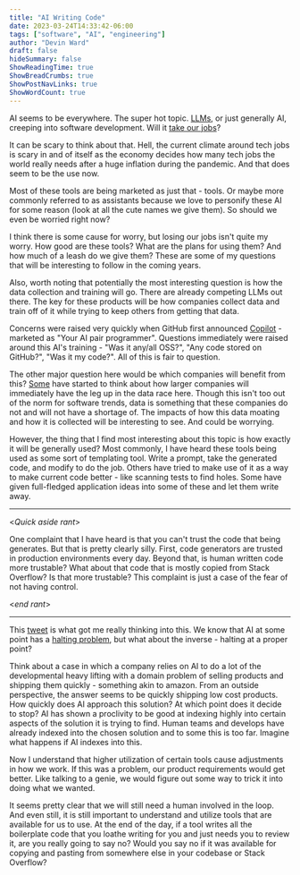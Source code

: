 ```yaml
---
title: "AI Writing Code"
date: 2023-03-24T14:33:42-06:00
tags: ["software", "AI", "engineering"]
author: "Devin Ward"
draft: false
hideSummary: false
ShowReadingTime: true
ShowBreadCrumbs: true
ShowPostNavLinks: true
ShowWordCount: true
---
```


AI seems to be everywhere. The super hot topic. [LLMs](https://en.wikipedia.org/wiki/Wikipedia:Large_language_models), or just generally AI, creeping into
software development. Will it [take our jobs](https://youtu.be/APo2p4-WXsc)?

It can be scary to think about that. Hell, the current climate around tech jobs is scary in and of itself
as the economy decides how many tech jobs the world really needs after a huge inflation during the pandemic.
And that does seem to be the use now. 

Most of these tools are being marketed as just that - tools. Or maybe more commonly referred to 
as assistants because we love to personify these AI for some reason (look at all the cute names we give them).
So should we even be worried right now?

I think there is some cause for worry, but losing our jobs isn't quite my worry.
How good are these tools? What are the plans for using them? And how much of a leash do we give them?
These are some of my questions that will be interesting to follow in the coming years. 

Also, worth noting that potentially the most interesting question is how the data collection and training will go.
There are already competing LLMs out there.
The key for these products will be how companies collect data and train off of it while trying to keep others from getting that data. 

Concerns were raised very quickly when GitHub first announced [Copilot](https://github.com/features/copilot) - marketed as "Your AI pair programmer".
Questions immediately were raised around this AI's training - "Was it any/all OSS?", "Any code stored on GitHub?", "Was it my code?".
All of this is fair to question. 

The other major question here would be which companies will benefit from this?
[Some](https://twitter.com/GergelyOrosz/status/1639286626831433729) have started to think about how larger companies 
will immediately have the leg up in the data race here. Though this isn't too out of the norm for software trends, data
is something that these companies do not and will not have a shortage of.
The impacts of how this data moating and how it is collected will be interesting to see. And could be worrying.

However, the thing that I find most interesting about this topic is how exactly it will be generally used?
Most commonly, I have heard these tools being used as some sort of templating tool. Write a prompt, take the generated code,
and modify to do the job. Others have tried to make use of it as a way to make current code better - like scanning
tests to find holes. Some have given full-fledged application ideas into some of these and let them write away.

---
<*Quick aside rant*>

One complaint that I have heard is that you can't trust the code that being generates. But that is pretty clearly silly.
First, code generators are trusted in production environments every day. Beyond that, is human written code more trustable?
What about that code that is mostly copied from Stack Overflow? Is that more trustable? This complaint is just a case of 
the fear of not having control.

<*end rant*>

---

This [tweet](https://twitter.com/ben11kehoe/status/1639355066837508096) is what got me really thinking into this. We know that 
AI at some point has a [halting problem](https://en.wikipedia.org/wiki/Halting_problem), but what about the inverse - 
halting at a proper point?

Think about a case in which a company relies on AI to do a lot of the developmental heavy lifting with a domain problem of selling
products and shipping them quickly - something akin to amazon. From an outside perspective, the answer seems to be quickly shipping
low cost products. How quickly does AI approach this solution? At which point does it decide to stop? AI has shown a proclivity 
to be good at indexing highly into certain aspects of the solution it is trying to find. Human teams and develops have already
indexed into the chosen solution and to some this is too far. Imagine what happens if AI indexes into this.

Now I understand that higher utilization of certain tools cause adjustments in how we work. If this was a problem, our
product requirements would get better. Like talking to a genie, we would figure out some way to trick it into doing what we wanted.

It seems pretty clear that we will still need a human involved in the loop. And even still, it is still
important to understand and utilize tools that are available for us to use. At the end of the day, if a tool writes all the
boilerplate code that you loathe writing for you and just needs you to review it, are you really going to say no? Would you
say no if it was available for copying and pasting from somewhere else in your codebase or Stack Overflow?